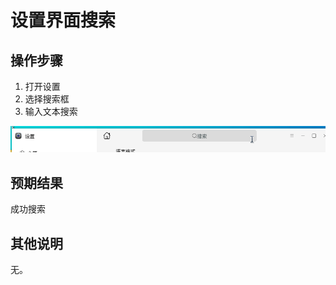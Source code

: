 # 设置界面搜索

## 操作步骤
1. 打开设置
2. 选择搜索框
3. 输入文本搜索

![设置界面搜索](./img/设置界面搜索-1.png)

## 预期结果
成功搜索

## 其他说明
无。
